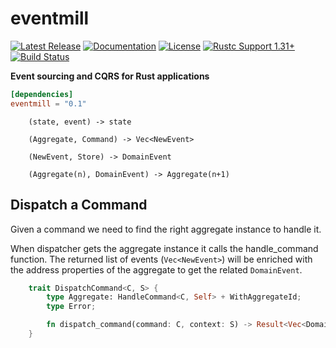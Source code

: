 # eventmill &emsp;

[![Latest Release]][crates.io]
[![Documentation]][docs.rs]
[![License]](LICENSE)
[![Rustc Support 1.31+]][Rust 1.31]
[![Build Status]][actions]

[Latest Release]: https://img.shields.io/crates/v/eventmill.svg
[crates.io]: https://crates.io/crates/eventmill
[Documentation]: https://docs.rs/eventmill/badge.svg 
[docs.rs]: https://docs.rs/eventmill
[License]: https://img.shields.io/badge/license-MIT%2FApache_2.0-blue.svg
[MIT]: https://opensource.org/licenses/MIT
[Apache-2.0]: https://www.apache.org/licenses/LICENSE-2.0
[Build Status]: https://img.shields.io/github/workflow/status/innoave/eventmill/CI/master
[actions]: https://github.com/innoave/eventmill/actions?query=branch%3Amaster
[Rustc Support 1.31+]: https://img.shields.io/badge/rustc-1.31+-lightgray.svg
[Rust 1.31]: https://blog.rust-lang.org/2018/12/06/Rust-1.31-and-rust-2018.html

**Event sourcing and CQRS for Rust applications**

```toml
[dependencies]
eventmill = "0.1"    
```


```text
    (state, event) -> state
```

```text
    (Aggregate, Command) -> Vec<NewEvent>
```
```text
    (NewEvent, Store) -> DomainEvent
```
```text
    (Aggregate(n), DomainEvent) -> Aggregate(n+1)
```


## Dispatch a Command

Given a command we need to find the right aggregate instance to handle it.

When dispatcher gets the aggregate instance it calls the handle_command function. The returned
list of events (`Vec<NewEvent>`) will be enriched with the address properties of the aggregate to
get the related `DomainEvent`.

```rust
    trait DispatchCommand<C, S> {
        type Aggregate: HandleCommand<C, Self> + WithAggregateId;
        type Error;

        fn dispatch_command(command: C, context: S) -> Result<Vec<DomainEvent<E, AggregateIdOf<Self::Aggregate>>>, Self::Error>;
    }
```  
